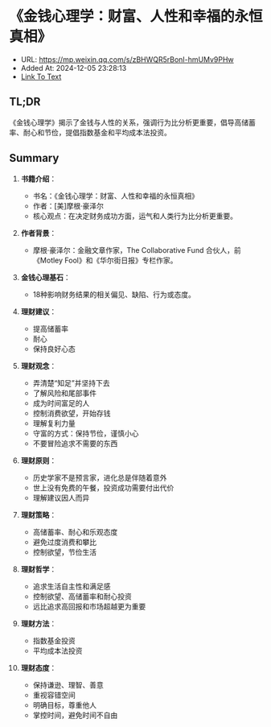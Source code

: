 # 《金钱心理学：财富、人性和幸福的永恒真相》 
- URL: https://mp.weixin.qq.com/s/zBHWQR5rBonI-hmUMv9PHw
- Added At: 2024-12-05 23:28:13
- [Link To Text](2024-12-05-《金钱心理学：财富、人性和幸福的永恒真相》_raw.md)

## TL;DR
《金钱心理学》揭示了金钱与人性的关系，强调行为比分析更重要，倡导高储蓄率、耐心和节俭，提倡指数基金和平均成本法投资。

## Summary
1. **书籍介绍**：
   - 书名：《金钱心理学：财富、人性和幸福的永恒真相》
   - 作者：[美]摩根·豪泽尔
   - 核心观点：在决定财务成功方面，运气和人类行为比分析更重要。

2. **作者背景**：
   - 摩根·豪泽尔：金融文章作家，The Collaborative Fund 合伙人，前《Motley Fool》和《华尔街日报》专栏作家。

3. **金钱心理基石**：
   - 18种影响财务结果的相关偏见、缺陷、行为或态度。

4. **理财建议**：
   - 提高储蓄率
   - 耐心
   - 保持良好心态

5. **理财观念**：
   - 弄清楚“知足”并坚持下去
   - 了解风险和尾部事件
   - 成为时间富足的人
   - 控制消费欲望，开始存钱
   - 理解复利力量
   - 守富的方式：保持节俭，谨慎小心
   - 不要冒险追求不需要的东西

6. **理财原则**：
   - 历史学家不是预言家，进化总是伴随着意外
   - 世上没有免费的午餐，投资成功需要付出代价
   - 理解建议因人而异

7. **理财策略**：
   - 高储蓄率、耐心和乐观态度
   - 避免过度消费和攀比
   - 控制欲望，节俭生活

8. **理财哲学**：
   - 追求生活自主性和满足感
   - 控制欲望、高储蓄率和耐心投资
   - 远比追求高回报和市场超越更为重要

9. **理财方法**：
   - 指数基金投资
   - 平均成本法投资

10. **理财态度**：
    - 保持谦逊、理智、善意
    - 重视容错空间
    - 明确目标，尊重他人
    - 掌控时间，避免时间不自由
